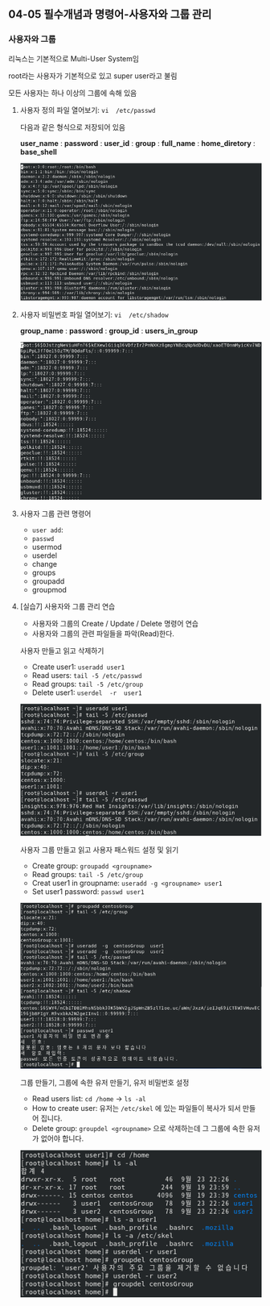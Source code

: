 ## 04-05 필수개념과 명령어-사용자와 그룹 관리

### 사용자와 그룹

리눅스는 기본적으로 Multi-User System임

root라는 사용자가 기본적으로 있고 super user라고 불림

모든 사용자는 하나 이상의 그룹에 속해 있음

1. 사용자 정의 파일 열어보기: ```vi  /etc/passwd```

   다음과 같은 형식으로 저장되어 있음

   **user_name** : **password** : **user_id** : **group** : **full_name** : **home_diretory** : **base_shell**

   ![04-05user_form](./assets/04-05user_form.png)

2. 사용자 비밀번호 파일 열어보기: ```vi  /etc/shadow```

   **group_name** : **password** : **group_id** : **users_in_group**

   ![04-05pw_form](./assets/04-05pw_form.png)

3. 사용자 그룹 관련 명령어

   - ```user add```:
   - ```passwd```
   - usermod
   - userdel
   - change
   - groups
   - groupadd
   - groupmod

4. [실습7] 사용자와 그룹 관리 연습

   - 사용자와 그룹의 Create / Update / Delete 명령어 연습 
   - 사용자와 그룹의 관련 파일들을 파악(Read)한다.

   사용자 만들고 읽고 삭제하기

      - Create user1: ```useradd user1```
      - Read users: ```tail -5 /etc/passwd```
      - Read groups: ```tail -5 /etc/group```
      - Delete user1: ```userdel  -r  user1```

   ![결과](./assets/04-05실습결과1.png)

   사용자 그룹 만들고 읽고 사용자 패스워드 설정 및 읽기

      - Create group: ```groupadd <groupname>```
      - Read groups: ```tail -5 /etc/group```
      - Creat user1 in groupname: ```useradd -g <groupname> user1```
      - Set user1 password: ```passwd user1```

   ![결과2](./assets/04-05실습결과2.png)

   그룹 만들기, 그룹에 속한 유저 만들기, 유저 비밀번호 설정

      - Read users list: ```cd /home``` -> ```ls -al```
      - How to create user: 유저는 ```/etc/skel``` 에 있는 파일들이 복사가 되서 만들어 집니다.
      - Delete group: ```groupdel <groupname>``` 으로 삭제하는데 그 그룹에 속한 유저가 없어야 합니다.

   ![결과3](assets/04-05실습결과3.png)
